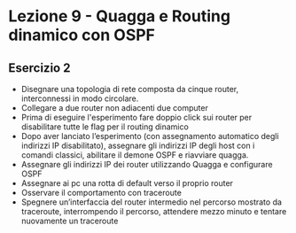 # Lezione 9 - Quagga e Routing dinamico con OSPF
## Esercizio 2 
- Disegnare una topologia di rete composta da cinque router, interconnessi in modo circolare.
- Collegare a due router non adiacenti due computer
- Prima di eseguire l'esperimento fare doppio click sui router per disabilitare tutte le flag per il routing dinamico
- Dopo aver lanciato l’esperimento (con assegnamento automatico degli indirizzi IP disabilitato), assegnare gli indirizzi IP degli host con i comandi classici, abilitare il demone OSPF e riavviare quagga.
- Assegnare gli indirizzi IP dei router utilizzando Quagga e configurare OSPF
- Assegnare ai pc una rotta di default verso il proprio router
- Osservare il comportamento con traceroute
- Spegnere un’interfaccia del router intermedio nel percorso mostrato da traceroute, interrompendo il percorso, attendere mezzo minuto e tentare nuovamente un traceroute

